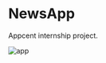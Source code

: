# NewsApp
Appcent internship project.

![app](https://user-images.githubusercontent.com/74216005/166820955-8166f963-d1ba-4b2b-9f80-d37d0365ea27.gif)
